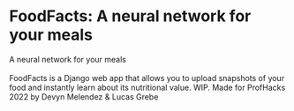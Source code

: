 # FoodFacts: A neural network for your meals
A neural network for your meals
<br><br>
FoodFacts is a Django web app that allows you to upload snapshots of your food and instantly learn about its nutritional value.
WIP.
Made for ProfHacks 2022 by Devyn Melendez & Lucas Grebe
